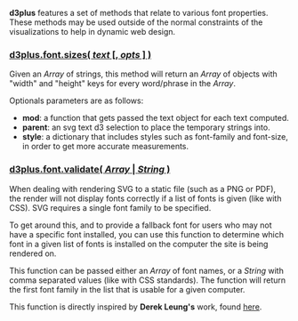 **d3plus** features a set of methods that relate to various font properties. These methods may be used outside of the normal constraints of the visualizations to help in dynamic web design.

### <a name="sizes" href="#sizes">d3plus.font.sizes( *text* [, *opts* ] )</a>

Given an *Array* of strings, this method will return an *Array* of objects with "width" and "height" keys for every word/phrase in the *Array*.

Optionals parameters are as follows:
* **mod**: a function that gets passed the text object for each text computed.
* **parent**: an svg text d3 selection to place the temporary strings into.
* **style**: a dictionary that includes styles such as font-family and font-size, in order to get more accurate measurements.

### <a name="validate" href="#validate">d3plus.font.validate( *Array* | *String* )</a>

When dealing with rendering SVG to a static file (such as a PNG or PDF), the render will not display fonts correctly if a list of fonts is given (like with CSS). SVG requires a single font family to be specified.

To get around this, and to provide a fallback font for users who may not have a specific font installed, you can use this function to determine which font in a given list of fonts is installed on the computer the site is being rendered on.

This function can be passed either an *Array* of font names, or a *String* with comma separated values (like with CSS standards). The function will return the first font family in the list that is usable for a given computer.

This function is directly inspired by **Derek Leung's** work, found [here](http://derek1906.site50.net/works/jfont.php).
